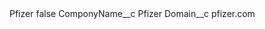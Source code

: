 <?xml version="1.0" encoding="UTF-8"?>
<CustomMetadata xmlns="http://soap.sforce.com/2006/04/metadata" xmlns:xsi="http://www.w3.org/2001/XMLSchema-instance" xmlns:xsd="http://www.w3.org/2001/XMLSchema">
    <label>Pfizer</label>
    <protected>false</protected>
    <values>
        <field>ComponyName__c</field>
        <value xsi:type="xsd:string">Pfizer</value>
    </values>
    <values>
        <field>Domain__c</field>
        <value xsi:type="xsd:string">pfizer.com</value>
    </values>
</CustomMetadata>
